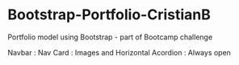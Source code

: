 # Bootstrap-Portfolio-CristianB
Portfolio model using Bootstrap - part of Bootcamp challenge







Navbar : Nav
Card : Images and Horizontal
Acordion : Always open
